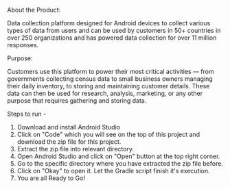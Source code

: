 About the Product:

Data collection platform designed for Android devices to collect various types of data from users and can be used by customers in 50+ countries in over 250 organizations and has powered data collection for over 11 million responses.

Purpose:

Customers use this platform to power their most critical activities — from governments collecting census data to small business owners managing their daily inventory, to storing and maintaining customer details. These data can then be used for research, analysis, marketing, or any other purpose that requires gathering and storing data.

Steps to run -
1. Download and install Android Studio
2. Click on "Code" which you will see on the top of this project and download the zip file for this project.
3. Extract the zip file into relevant directory.
4. Open Android Studio and click on "Open" button at the top right corner.
5. Go to the specific directory where you have extracted the zip file before.
6. Click on "Okay" to open it. Let the Gradle script finish it's execution.
7. You are all Ready to Go!
